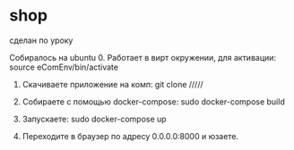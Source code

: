 # shop
сделан по уроку

Собиралось на ubuntu
0. Работает в вирт окружении, для активации:
  source eComEnv/bin/activate

1. Скачиваете приложение на комп: 
  git clone /////
  
2. Собираете с помощью docker-compose:
  sudo docker-compose build

3. Запускаете: 
  sudo docker-compose up
  
4. Переходите в браузер по адресу 0.0.0.0:8000 и юзаете.
  
